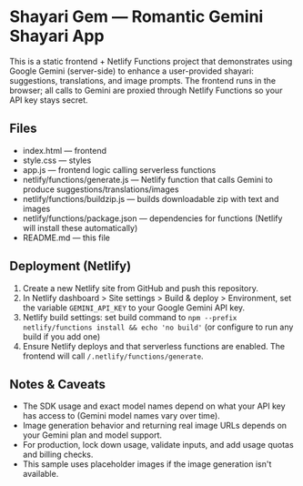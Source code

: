 
# Shayari Gem — Romantic Gemini Shayari App

This is a static frontend + Netlify Functions project that demonstrates using Google Gemini (server-side)
to enhance a user-provided shayari: suggestions, translations, and image prompts. The frontend runs in the browser;
all calls to Gemini are proxied through Netlify Functions so your API key stays secret.

## Files
- index.html — frontend
- style.css — styles
- app.js — frontend logic calling serverless functions
- netlify/functions/generate.js — Netlify function that calls Gemini to produce suggestions/translations/images
- netlify/functions/buildzip.js — builds downloadable zip with text and images
- netlify/functions/package.json — dependencies for functions (Netlify will install these automatically)
- README.md — this file

## Deployment (Netlify)
1. Create a new Netlify site from GitHub and push this repository.
2. In Netlify dashboard > Site settings > Build & deploy > Environment, set the variable `GEMINI_API_KEY` to your Google Gemini API key.
3. Netlify build settings: set build command to `npm --prefix netlify/functions install && echo 'no build'` (or configure to run any build if you add one)
4. Ensure Netlify deploys and that serverless functions are enabled. The frontend will call `/.netlify/functions/generate`.

## Notes & Caveats
- The SDK usage and exact model names depend on what your API key has access to (Gemini model names vary over time).
- Image generation behavior and returning real image URLs depends on your Gemini plan and model support.
- For production, lock down usage, validate inputs, and add usage quotas and billing checks.
- This sample uses placeholder images if the image generation isn't available.

